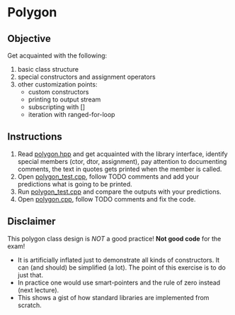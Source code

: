 # Polygon

## Objective 
Get acquainted with the following:
1) basic class structure
2) special constructors and assignment operators
3) other customization points:
    * custom constructors
    * printing to output stream
    * subscripting with []
    * iteration with ranged-for-loop

## Instructions
1) Read [polygon.hpp](polygon.hpp) and get acquainted with the library interface, identify special members (ctor, dtor, assignment), pay attention to documenting comments, the text in quotes gets printed when the member is called.
2) Open [polygon_test.cpp](polygon_test.cpp), follow TODO comments and add your predictions what is going to be printed.
3) Run [polygon_test.cpp](polygon_test.cpp) and compare the outputs with your predictions.
4) Open [polygon.cpp](polygon.cpp), follow TODO comments and fix the code.

## Disclaimer
This polygon class design is *NOT* a good practice! **Not good code** for the exam!
 * It is artificially inflated just to demonstrate all kinds of constructors. It can (and should) be simplified (a lot). The point of this exercise is to do just that.
 * In practice one would use smart-pointers and the rule of zero instead (next lecture).
 * This shows a gist of how standard libraries are implemented from scratch.
